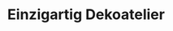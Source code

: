 ---
title: "Einzigartig Dekoatelier"
url: /odenthal/einzigartig-dekoatelier/
shop: Raumausstattung
---